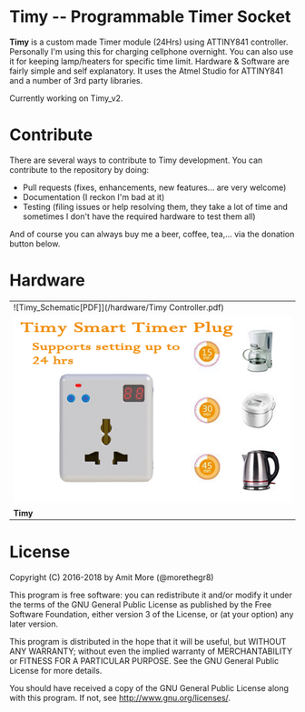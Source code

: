 # Timy -- Programmable Timer Socket

<b>Timy</b> is a custom made Timer module (24Hrs) using ATTINY841 controller. Personally I'm using this for charging cellphone overnight. You can also use it for keeping lamp/heaters for specific time limit. Hardware & Software are fairly simple and self explanatory. It uses the Atmel Studio for ATTINY841 and a number of 3rd party libraries. 

Currently working on Timy_v2.

# Contribute

There are several ways to contribute to Timy development. You can contribute to the repository by doing:

* Pull requests (fixes, enhancements, new features... are very welcome)
* Documentation (I reckon I'm bad at it)
* Testing (filing issues or help resolving them, they take a lot of time and sometimes I don't have the required hardware to test them all)

And of course you can always buy me a beer, coffee, tea,... via the donation button below.

# Hardware

||
|---|
|![Timy_Schematic[PDF]](/hardware/Timy Controller.pdf)|
|![Timy](/hardware/Timy.png)||
|**Timy**||


# License

Copyright (C) 2016-2018 by Amit More (@morethegr8)

This program is free software: you can redistribute it and/or modify it under the terms of the GNU General Public License as published by the Free Software Foundation, either version 3 of the License, or (at your option) any later version.

This program is distributed in the hope that it will be useful, but WITHOUT ANY WARRANTY; without even the implied warranty of MERCHANTABILITY or FITNESS FOR A PARTICULAR PURPOSE. See the GNU General Public License for more details.

You should have received a copy of the GNU General Public License along with this program. If not, see http://www.gnu.org/licenses/.
